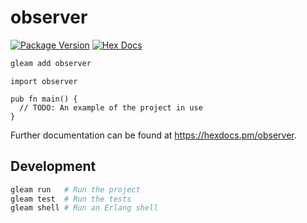 # observer

[![Package Version](https://img.shields.io/hexpm/v/observer)](https://hex.pm/packages/observer)
[![Hex Docs](https://img.shields.io/badge/hex-docs-ffaff3)](https://hexdocs.pm/observer/)

```sh
gleam add observer
```
```gleam
import observer

pub fn main() {
  // TODO: An example of the project in use
}
```

Further documentation can be found at <https://hexdocs.pm/observer>.

## Development

```sh
gleam run   # Run the project
gleam test  # Run the tests
gleam shell # Run an Erlang shell
```
